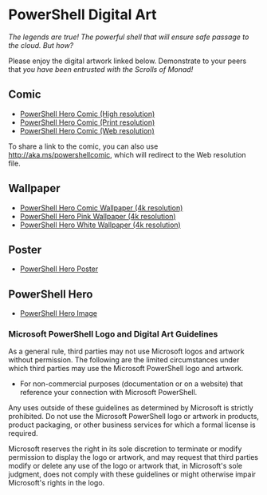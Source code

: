 # PowerShell Digital Art

*The legends are true! The powerful shell that will ensure safe passage to the cloud. But how?*

Please enjoy the digital artwork linked below. Demonstrate to your peers that *you have been entrusted with the Scrolls of Monad!*

## Comic

- [PowerShell Hero Comic (High resolution)](https://aka.ms/powershellherocomic_highres)
- [PowerShell Hero Comic (Print resolution)](https://aka.ms/powershellherocomic_print)
- [PowerShell Hero Comic (Web resolution)](http://aka.ms/powershellherocomic_web)

To share a link to the comic, you can also use <http://aka.ms/powershellcomic>, which will redirect to the Web resolution file.

## Wallpaper

- [PowerShell Hero Comic Wallpaper (4k resolution)](http://aka.ms/powershellherowallpaper)
- [PowerShell Hero Pink Wallpaper (4k resolution)](http://aka.ms/powershellherowallpaper1)
- [PowerShell Hero White Wallpaper (4k resolution)](http://aka.ms/powershellherowallpaper2)

## Poster

- [PowerShell Hero Poster](http://aka.ms/powershellheroposter)

## PowerShell Hero
- [PowerShell Hero Image](http://aka.ms/powershellhero) 

### Microsoft PowerShell Logo and Digital Art Guidelines

As a general rule, third parties may not use Microsoft logos and artwork without permission.
The following are the limited circumstances under which third parties may use the Microsoft PowerShell logo and artwork.

- For non-commercial purposes (documentation or on a website) that reference your connection with Microsoft PowerShell. 

Any uses outside of these guidelines as determined by Microsoft is strictly prohibited.
Do not use the Microsoft PowerShell logo or artwork in products, product packaging, or other business services for which a formal license is required.

Microsoft reserves the right in its sole discretion to terminate or modify permission to display the logo or artwork, and may request that third parties modify or delete any use of the logo or artwork that, in Microsoft's sole judgment, does not comply with these guidelines or might otherwise impair Microsoft's rights in the logo. 

